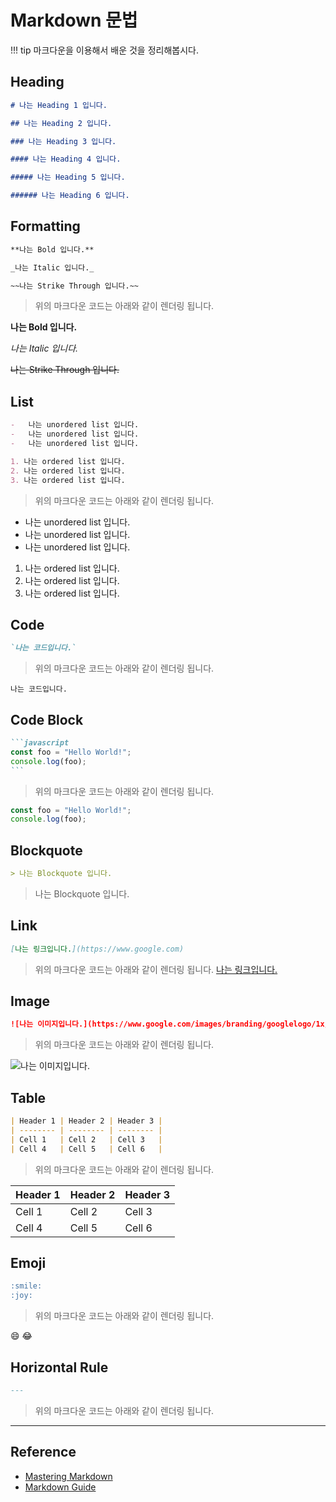 # Markdown 문법
    
!!! tip
    마크다운을 이용해서 배운 것을 정리해봅시다.

## Heading

```markdown
# 나는 Heading 1 입니다.

## 나는 Heading 2 입니다.

### 나는 Heading 3 입니다.

#### 나는 Heading 4 입니다.

##### 나는 Heading 5 입니다.

###### 나는 Heading 6 입니다.
```

## Formatting

```markdown
**나는 Bold 입니다.**

_나는 Italic 입니다._

~~나는 Strike Through 입니다.~~
```

> 위의 마크다운 코드는 아래와 같이 렌더링 됩니다.

**나는 Bold 입니다.**

_나는 Italic 입니다._

~~나는 Strike Through 입니다.~~

## List

```markdown
-   나는 unordered list 입니다.
-   나는 unordered list 입니다.
-   나는 unordered list 입니다.

1. 나는 ordered list 입니다.
2. 나는 ordered list 입니다.
3. 나는 ordered list 입니다.
```

> 위의 마크다운 코드는 아래와 같이 렌더링 됩니다.

-   나는 unordered list 입니다.
-   나는 unordered list 입니다.
-   나는 unordered list 입니다.

1. 나는 ordered list 입니다.
2. 나는 ordered list 입니다.
3. 나는 ordered list 입니다.

## Code

```markdown
`나는 코드입니다.`
```

> 위의 마크다운 코드는 아래와 같이 렌더링 됩니다.

`나는 코드입니다.`

## Code Block

````markdown
```javascript
const foo = "Hello World!";
console.log(foo);
```
````

> 위의 마크다운 코드는 아래와 같이 렌더링 됩니다.

```javascript
const foo = "Hello World!";
console.log(foo);
```

## Blockquote

```markdown
> 나는 Blockquote 입니다.
```

> 나는 Blockquote 입니다.

## Link

```markdown
[나는 링크입니다.](https://www.google.com)
```

> 위의 마크다운 코드는 아래와 같이 렌더링 됩니다.
> [나는 링크입니다.](https://www.google.com)

## Image

```markdown
![나는 이미지입니다.](https://www.google.com/images/branding/googlelogo/1x/googlelogo_color_272x92dp.png)
```

> 위의 마크다운 코드는 아래와 같이 렌더링 됩니다.

![나는 이미지입니다.](https://www.google.com/images/branding/googlelogo/1x/googlelogo_color_272x92dp.png)

## Table

```markdown
| Header 1 | Header 2 | Header 3 |
| -------- | -------- | -------- |
| Cell 1   | Cell 2   | Cell 3   |
| Cell 4   | Cell 5   | Cell 6   |
```

> 위의 마크다운 코드는 아래와 같이 렌더링 됩니다.

| Header 1 | Header 2 | Header 3 |
| -------- | -------- | -------- |
| Cell 1   | Cell 2   | Cell 3   |
| Cell 4   | Cell 5   | Cell 6   |

## Emoji

```markdown
:smile:
:joy:
```

> 위의 마크다운 코드는 아래와 같이 렌더링 됩니다.

:smile:
:joy:

## Horizontal Rule

```markdown
---
```

> 위의 마크다운 코드는 아래와 같이 렌더링 됩니다.

---

## Reference

-   [Mastering Markdown](https://guides.github.com/features/mastering-markdown/)
-   [Markdown Guide](https://www.markdownguide.org/basic-syntax/)

